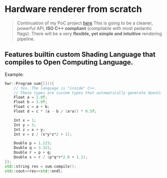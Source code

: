 # Hardware renderer from scratch
> Continuation of my PoC project [here](https://github.com/Lukasz13866417/GPU_SDL_Drawing)
This is going to be a cleaner, powerful API, **ISO C++ compliant** (compilable with most pedantic flags). There will be a very **flexible, yet simple and intuitive** rendering pipeline.
## Features builtin custom Shading Language that compiles to Open Computing Language.
Example:
```C++
hwr::Program sum{[](){
    // Yes. The language is "inside" C++.
    // These types are custom types that automatically generate OpenCL kernel code.
    Float a = 1.0f;
    Float b = 3.0f;
    Float c = a + b;
    Float d = c * (a - b / (a*a)) * 0.5f;

    Int x = 1;
    Int y = 3;
    Int z = x + y;
    Int v = z / (x*y*z*2 + 1);

    Double p = 1.123;
    Double q = 3.321;
    Double r = p + q;
    Double s = r / (p*q*r*2.0 + 1.1);
}};
std::string res = sum.compile();
std::cout<<res<<std::endl;
```